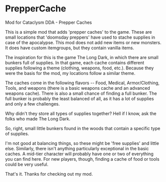 # PrepperCache
Mod for Cataclysm DDA - Prepper Caches

This is a simple mod that adds 'prepper caches' to the game.  These are small locations that 'doomsday preppers' have used to stache supplies in case of the apocalypse.  This mod does not add new items or new monsters.  It does have custom itemgroups, but they contain vanilla items.

The inspiration for this is the game The Long Dark, in which there are small bunkers full of supplies.  In that game, each cache contains different supplies following a theme (clothing, weapons, food, etc.).  Because they were the basis for the mod, my locations follow a similar theme.

The caches come in the following flavors --
Food, Medical, Armor/Clothing, Tools, and weapons (there is a basic weapons cache and an advanced weapons cache).  There is also a small chance of finding a full bunker.  The full bunker is probably the least balanced of all, as it has a lot of supplies and only a few challenges.

Why didn't they store all types of supplies together?  Hell if I know, ask the folks who made The Long Dark.

So, right, small little bunkers found in the woods that contain a specific type of supplies.

I'm not good at balancing things, so these might be 'free supplies' and little else.  Similarly, there isn't anything particularly exceptional in the basic caches.  A mid-tier character will probably have one or two of everything you can find here.  For new players, though, finding a cache of food or tools could be very useful.

That's it.  Thanks for checking out my mod.
